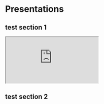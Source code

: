 # Presentations

## test section 1

<iframe src="https://streamable.com/e/yslhdu" allowfullscreen></iframe>

## test section 2

